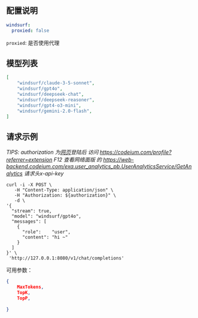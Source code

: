 ## 配置说明

```config.yaml
windsurf:
  proxied: false
```

`proxied`: 是否使用代理



## 模型列表

```json
[
    "windsurf/claude-3-5-sonnet",
    "windsurf/gpt4o",
    "windsurf/deepseek-chat",
    "windsurf/deepseek-reasoner",
    "windsurf/gpt4-o3-mini",
    "windsurf/gemini-2.0-flash",
]
```

## 请求示例

*TIPS: authorization 为[网页](https://codeium.com/profile)登陆后
访问 https://codeium.com/profile?referrer=extension F12 查看网络面版
的 https://web-backend.codeium.com/exa.user_analytics_pb.UserAnalyticsService/GetAnalytics 请求头x-api-key*

```shell
curl -i -X POST \
   -H "Content-Type: application/json" \
   -H "Authorization: ${authorization}" \
   -d \
'{
  "stream": true,
  "model": "windsurf/gpt4o",
  "messages": [
    {
      "role":    "user",
      "content": "hi ~"
    }
  ]
}' \
 'http://127.0.0.1:8080/v1/chat/completions'
```

可用参数：

```json
{
    MaxTokens,
    TopK,
    TopP,
    
}
```
